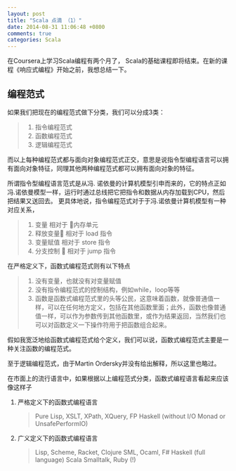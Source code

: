 ```yaml
---
layout: post
title: "Scala 点滴 （1）"
date: 2014-08-31 11:06:48 +0800
comments: true
categories: Scala
---
```

在Coursera上学习Scala编程有两个月了， Scala的基础课程即将结束。在新的课程《响应式编程》开始之前，我想总结一下。

## 编程范式 ##

如果我们把现在的编程范式做下分类，我们可以分成3类：
   > 1. 指令编程范式
   > 2. 函数编程范式
   > 3. 逻辑编程范式

而以上每种编程范式都与面向对象编程范式正交，意思是说指令型编程语言可以拥有面向对象特征，同理其他两种编程范式都可以拥有面向对象的特征。

所谓指令型编程语言范式是从冯. 诺依曼的计算机模型引申而来的，它的特点正如冯.诺依曼模型一样，运行时通过总线把它把指令和数据从内存加载到CPU，然后把结果又送回去。
更具体地说，指令编程范式对于于冯.诺依曼计算机模型有一种对应关系，
> 1. 变量 相对于 内存单元
> 2. 释放变量  相对于 load 指令
> 3. 变量赋值  相对于 store 指令  
> 4. 分支控制  相对于 jump 指令

在严格定义下，函数式编程范式则有以下特点
>1. 没有变量，也就没有对变量赋值
>2. 没有指令编程范式的控制结构，例如while，loop等等
>3. 函数是函数式编程范式里的头等公民，这意味着函数，就像普通值一样，可以在任何地方定义，包括在其他函数里面；此外，函数也像普通值一样，可以作为参数传到其他函数里，或作为结果返回，当然我们也可以对函数定义一下操作符用于把函数组合起来。

假如我宽泛地给函数式编程范式给个定义，我们可以说，函数式编程范式主要是一种关注函数的编程范式。

至于逻辑编程范式，由于Martin Ordersky并没有给出解释，所以这里也略过。

在市面上的流行语言中，如果根据以上编程范式分类，函数式编程语言看起来应该像这样子

1. 严格定义下的函数式编程语言
    >  Pure Lisp, XSLT, XPath, XQuery, FP
	>  Haskell (without I/O Monad or UnsafePerformIO)

2. 广义定义下的函数式编程语言
    > Lisp, Scheme, Racket, Clojure
    > SML, Ocaml, F#
    > Haskell (full language)
    > Scala
    > Smalltalk, Ruby (!)
